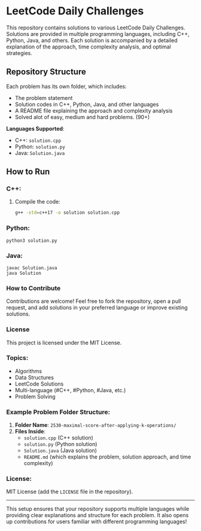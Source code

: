 # LeetCode Daily Challenges

This repository contains solutions to various LeetCode Daily Challenges. Solutions are provided in multiple programming languages, including C++, Python, Java, and others. Each solution is accompanied by a detailed explanation of the approach, time complexity analysis, and optimal strategies.

## Repository Structure

Each problem has its own folder, which includes:
- The problem statement
- Solution codes in C++, Python, Java, and other languages
- A README file explaining the approach and complexity analysis
- Solved alot of easy, medium and hard problems. (90+)

**Languages Supported**:
- C++: `solution.cpp`
- Python: `solution.py`
- Java: `Solution.java`

## How to Run

### C++:
1. Compile the code:
   ```bash
   g++ -std=c++17 -o solution solution.cpp

### Python:
    
    python3 solution.py

### Java:

    javac Solution.java
    java Solution

### How to Contribute
Contributions are welcome! Feel free to fork the repository, open a pull request, and add solutions in your preferred language or improve existing solutions.

### License
This project is licensed under the MIT License.


### Topics:
- Algorithms
- Data Structures
- LeetCode Solutions
- Multi-language (#C++, #Python, #Java, etc.)
- Problem Solving

### Example Problem Folder Structure:

1. **Folder Name**: `2530-maximal-score-after-applying-k-operations/`
2. **Files Inside**:
   - `solution.cpp` (C++ solution)
   - `solution.py` (Python solution)
   - `Solution.java` (Java solution)
   - `README.md` (which explains the problem, solution approach, and time complexity)

### License:
MIT License (add the `LICENSE` file in the repository).

---

This setup ensures that your repository supports multiple languages while providing clear explanations and structure for each problem. It also opens up contributions for users familiar with different programming languages!

